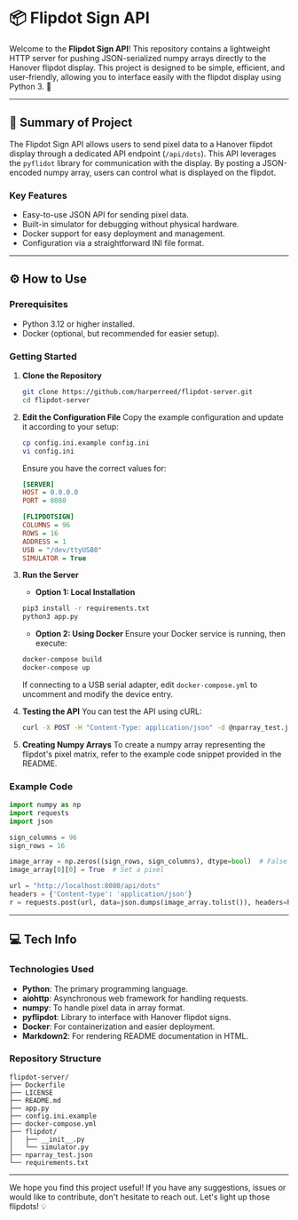 # 📦 Flipdot Sign API

Welcome to the **Flipdot Sign API**! This repository contains a lightweight HTTP server for pushing JSON-serialized numpy arrays directly to the Hanover flipdot display. This project is designed to be simple, efficient, and user-friendly, allowing you to interface easily with the flipdot display using Python 3. 🚀

---

## 📜 Summary of Project

The Flipdot Sign API allows users to send pixel data to a Hanover flipdot display through a dedicated API endpoint (`/api/dots`). This API leverages the `pyflidot` library for communication with the display. By posting a JSON-encoded numpy array, users can control what is displayed on the flipdot.

### Key Features
- Easy-to-use JSON API for sending pixel data.
- Built-in simulator for debugging without physical hardware.
- Docker support for easy deployment and management.
- Configuration via a straightforward INI file format.

---

## ⚙️ How to Use

### Prerequisites
- Python 3.12 or higher installed.
- Docker (optional, but recommended for easier setup).

### Getting Started

1. **Clone the Repository**
   ```bash
   git clone https://github.com/harperreed/flipdot-server.git
   cd flipdot-server
   ```

2. **Edit the Configuration File**
   Copy the example configuration and update it according to your setup:
   ```bash
   cp config.ini.example config.ini
   vi config.ini
   ```
   Ensure you have the correct values for:
   ```ini
   [SERVER]
   HOST = 0.0.0.0
   PORT = 8080

   [FLIPDOTSIGN]
   COLUMNS = 96
   ROWS = 16
   ADDRESS = 1
   USB = "/dev/ttyUSB0"
   SIMULATOR = True
   ```

3. **Run the Server**
   - **Option 1: Local Installation**
   ```bash
   pip3 install -r requirements.txt
   python3 app.py
   ```
   - **Option 2: Using Docker**
   Ensure your Docker service is running, then execute:
   ```bash
   docker-compose build
   docker-compose up
   ```
   If connecting to a USB serial adapter, edit `docker-compose.yml` to uncomment and modify the device entry.

4. **Testing the API**
   You can test the API using cURL:
   ```bash
   curl -X POST -H "Content-Type: application/json" -d @nparray_test.json http://localhost:8080/api/dots
   ```

5. **Creating Numpy Arrays**
   To create a numpy array representing the flipdot's pixel matrix, refer to the example code snippet provided in the README.

### Example Code
```python
import numpy as np
import requests
import json

sign_columns = 96
sign_rows = 16

image_array = np.zeros((sign_rows, sign_columns), dtype=bool)  # False by default
image_array[0][0] = True  # Set a pixel

url = "http://localhost:8080/api/dots"
headers = {'Content-type': 'application/json'}
r = requests.post(url, data=json.dumps(image_array.tolist()), headers=headers)
```

---

## 💻 Tech Info

### Technologies Used
- **Python**: The primary programming language.
- **aiohttp**: Asynchronous web framework for handling requests.
- **numpy**: To handle pixel data in array format.
- **pyflipdot**: Library to interface with Hanover flipdot signs.
- **Docker**: For containerization and easier deployment.
- **Markdown2**: For rendering README documentation in HTML.

### Repository Structure
```
flipdot-server/
├── Dockerfile
├── LICENSE
├── README.md
├── app.py
├── config.ini.example
├── docker-compose.yml
├── flipdot/
│   ├── __init__.py
│   └── simulator.py
├── nparray_test.json
└── requirements.txt
```

---

We hope you find this project useful! If you have any suggestions, issues or would like to contribute, don't hesitate to reach out. Let's light up those flipdots! 💡

